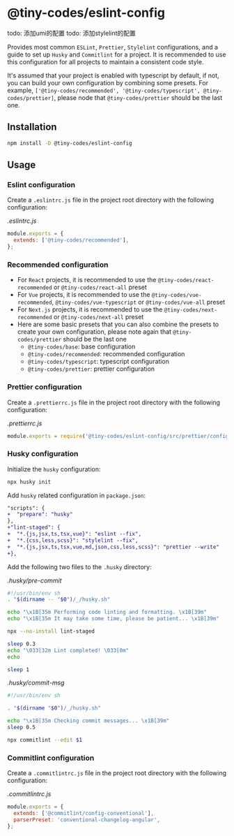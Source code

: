 # @tiny-codes/eslint-config

todo: 添加umi的配置
todo: 添加stylelint的配置

Provides most common `ESLint`, `Prettier`, `Stylelint` configurations, and a guide to set up `Husky` and `Commitlint` for a project. It is recommended to use this configuration for all projects to maintain a consistent code style.

It's assumed that your project is enabled with typescript by default, if not, you can build your own configuration by combining some presets. For example, `['@tiny-codes/recommended', '@tiny-codes/typescript', @tiny-codes/prettier]`, please node that `@tiny-codes/prettier` should be the last one.

## Installation

```bash
npm install -D @tiny-codes/eslint-config
```

## Usage

### Eslint configuration

Create a `.eslintrc.js` file in the project root directory with the following configuration:

_.eslintrc.js_

```js
module.exports = {
  extends: ['@tiny-codes/recommended'],
};
```

### Recommended configuration

- For `React` projects, it is recommended to use the `@tiny-codes/react-recommended` or `@tiny-codes/react-all` preset
- For `Vue` projects, it is recommended to use the `@tiny-codes/vue-recommended`, `@tiny-codes/vue-typescript` or `@tiny-codes/vue-all` preset
- For `Next.js` projects, it is recommended to use the `@tiny-codes/next-recommended` or `@tiny-codes/next-all` preset
- Here are some basic presets that you can also combine the presets to create your own configuration, please note again that `@tiny-codes/prettier` should be the last one
  - `@tiny-codes/base`: base configuration
  - `@tiny-codes/recommended`: recommended configuration
  - `@tiny-codes/typescript`: typescript configuration
  - `@tiny-codes/prettier`: prettier configuration

### Prettier configuration

Create a `.prettierrc.js` file in the project root directory with the following configuration:

_.prettierrc.js_

```js
module.exports = require('@tiny-codes/eslint-config/src/prettier/config.json');
```

### Husky configuration

Initialize the `husky` configuration:

```bash
npx husky init
```

Add `husky` related configuration in `package.json`:

```diff
"scripts": {
+  "prepare": "husky"
},
+"lint-staged": {
+  "*.{js,jsx,ts,tsx,vue}": "eslint --fix",
+  "*.{css,less,scss}": "stylelint --fix",
+  "*.{js,jsx,ts,tsx,vue,md,json,css,less,scss}": "prettier --write"
+},
```

Add the following two files to the `.husky` directory:

_.husky/pre-commit_

```bash
#!/usr/bin/env sh
. "$(dirname -- "$0")/_/husky.sh"

echo "\x1B[35m Performing code linting and formatting. \x1B[39m"
echo "\x1B[35m It may take some time, please be patient... \x1B[39m"

npx --no-install lint-staged

sleep 0.3
echo "\033[32m Lint completed! \033[0m"
echo

sleep 1
```

_.husky/commit-msg_

```bash
#!/usr/bin/env sh

. "$(dirname "$0")/_/husky.sh"

echo "\x1B[35m Checking commit messages... \x1B[39m"
sleep 0.5

npx commitlint --edit $1
```

### Commitlint configuration

Create a `.commitlintrc.js` file in the project root directory with the following configuration:

_.commitlintrc.js_

```js
module.exports = {
  extends: ['@commitlint/config-conventional'],
  parserPreset: 'conventional-changelog-angular',
};
```
